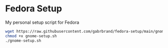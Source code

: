 # Fedora Setup

My personal setup script for Fedora

```bash
wget https://raw.githubusercontent.com/gabrbrand/fedora-setup/main/gnome-setup.sh
chmod +x gnome-setup.sh
./gnome-setup.sh
```
